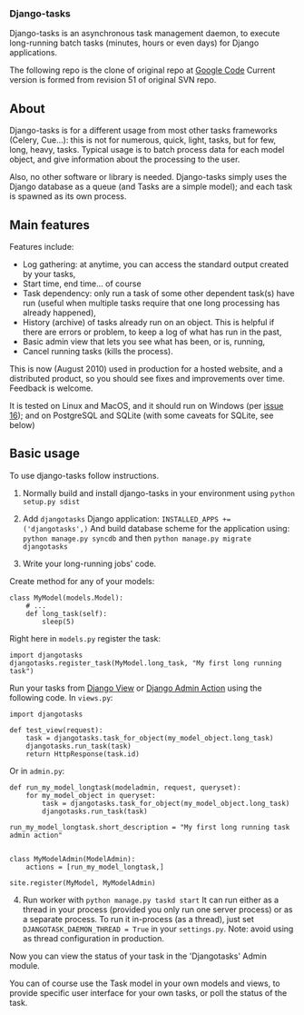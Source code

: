 ### Django-tasks

Django-tasks is an asynchronous task management daemon, to execute long-running batch tasks (minutes, hours or even days) for Django applications.

The following repo is the clone of original repo at [Google Code](http://code.google.com/p/django-tasks/)
Current version is formed from revision 51 of original SVN repo. 


## About

Django-tasks is for a different usage from most other tasks frameworks (Celery, Cue...): this is not for numerous, quick, light, tasks, but for few, long, heavy, tasks. Typical usage is to batch process data for each model object, and give information about the processing to the user.

Also, no other software or library is needed. Django-tasks simply uses the Django database as a queue (and Tasks are a simple model); and each task is spawned as its own process.

## Main features

Features include:

* Log gathering: at anytime, you can access the standard output created by your tasks,
* Start time, end time... of course
* Task dependency: only run a task of some other dependent task(s) have run (useful when multiple tasks require that one long processing has already happened),
* History (archive) of tasks already run on an object. This is helpful if there are errors or problem, to keep a log of what has run in the past,
* Basic admin view that lets you see what has been, or is, running,
* Cancel running tasks (kills the process).

This is now (August 2010) used in production for a hosted website, and a distributed product, so you should see fixes and improvements over time. Feedback is welcome.

It is tested on Linux and MacOS, and it should run on Windows (per [issue 16](https://code.google.com/p/django-tasks/issues/detail?id=16)); and on PostgreSQL and SQLite (with some caveats for SQLite, see below)

## Basic usage

To use django-tasks follow instructions.

1. Normally build and install django-tasks in your environment using ```python setup.py sdist```

2. Add ```djangotasks``` Django application: 
```INSTALLED_APPS += ('djangotasks',)```
And build database scheme for the application using:
```python manage.py syncdb``` and then ```python manage.py migrate djangotasks```

3. Write your long-running jobs' code. 

Create method for any of your models:
```
class MyModel(models.Model):
    # ...
    def long_task(self):
        sleep(5)
```

Right here in ```models.py``` register the task:
```
import djangotasks
djangotasks.register_task(MyModel.long_task, "My first long running task")
```

Run your tasks from [Django View](https://docs.djangoproject.com/en/dev/topics/http/views/) or [Django Admin Action](https://docs.djangoproject.com/en/dev/ref/contrib/admin/actions/) using the following code. 
In ```views.py```:
```
import djangotasks

def test_view(request):
    task = djangotasks.task_for_object(my_model_object.long_task)
    djangotasks.run_task(task)
    return HttpResponse(task.id)
```
Or in ```admin.py```:
```
def run_my_model_longtask(modeladmin, request, queryset):
    for my_model_object in queryset:
        task = djangotasks.task_for_object(my_model_object.long_task)
        djangotasks.run_task(task)

run_my_model_longtask.short_description = "My first long running task admin action"


class MyModelAdmin(ModelAdmin):
    actions = [run_my_model_longtask,]

site.register(MyModel, MyModelAdmin)
```

4. Run worker with ```python manage.py taskd start```
It can run either as a thread in your process (provided you only run one server process) or as a separate process. To run it in-process (as a thread), just set ```DJANGOTASK_DAEMON_THREAD = True``` in your ```settings.py```. Note: avoid using as thread configuration in production.

Now you can view the status of your task in the 'Djangotasks' Admin module.

You can of course use the Task model in your own models and views, to provide specific user interface for your own tasks, or poll the status of the task.


